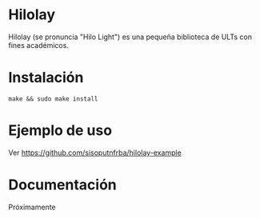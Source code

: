 # Hilolay

Hilolay (se pronuncia "Hilo Light") es una pequeña biblioteca de ULTs con fines académicos.

# Instalación

`make && sudo make install` 

# Ejemplo de uso

Ver https://github.com/sisoputnfrba/hilolay-example

# Documentación

Próximamente
